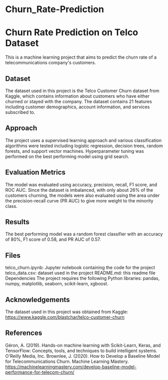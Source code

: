 # Churn_Rate-Prediction

# Churn Rate Prediction on Telco Dataset
This is a machine learning project that aims to predict the churn rate of a telecommunications company's customers.

## Dataset
The dataset used in this project is the Telco Customer Churn dataset from Kaggle, which contains information about customers who have either churned or stayed with the company. The dataset contains 21 features including customer demographics, account information, and services subscribed to.

## Approach
The project uses a supervised learning approach and various classification algorithms were tested including logistic regression, decision trees, random forests, and support vector machines. Hyperparameter tuning was performed on the best performing model using grid search.

## Evaluation Metrics
The model was evaluated using accuracy, precision, recall, F1 score, and ROC AUC. Since the dataset is imbalanced, with only about 26% of the customers churning, the models were also evaluated using the area under the precision-recall curve (PR AUC) to give more weight to the minority class.

## Results
The best performing model was a random forest classifier with an accuracy of 80%, F1 score of 0.58, and PR AUC of 0.57.

## Files
telco_churn.ipynb: Jupyter notebook containing the code for the project
telco_data.csv: dataset used in the project
README.md: this readme file
Dependencies
The project requires the following Python libraries: pandas, numpy, matplotlib, seaborn, scikit-learn, xgboost.

## Acknowledgements
The dataset used in this project was obtained from Kaggle: https://www.kaggle.com/blastchar/telco-customer-churn

## References
Géron, A. (2019). Hands-on machine learning with Scikit-Learn, Keras, and TensorFlow: Concepts, tools, and techniques to build intelligent systems. O'Reilly Media, Inc.
Brownlee, J. (2020). How to Develop a Baseline Model for Telecommunications Churn. Machine Learning Mastery. https://machinelearningmastery.com/develop-baseline-model-performance-for-telecom-churn/
